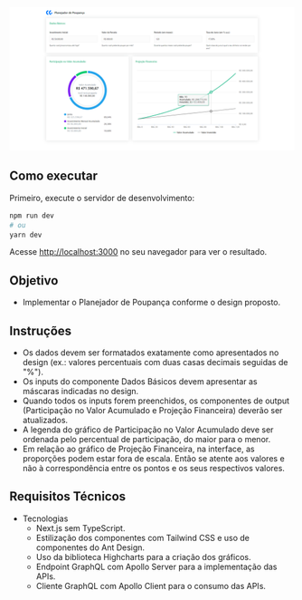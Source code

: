 ![planejador-de-poupanca](./public/planejador-de-poupanca.png)

## Como executar

Primeiro, execute o servidor de desenvolvimento:

```bash
npm run dev
# ou
yarn dev
```

Acesse [http://localhost:3000](http://localhost:3000) no seu navegador para ver o resultado.

## Objetivo

- Implementar o Planejador de Poupança conforme o design proposto.

## Instruções

- Os dados devem ser formatados exatamente como apresentados no design (ex.: valores percentuais com duas casas decimais seguidas de "%").
- Os inputs do componente Dados Básicos devem apresentar as máscaras indicadas no design.
- Quando todos os inputs forem preenchidos, os componentes de output (Participação no Valor Acumulado e Projeção Financeira) deverão ser atualizados.
- A legenda do gráfico de Participação no Valor Acumulado deve ser ordenada pelo percentual de participação, do maior para o menor.
- Em relação ao gráfico de Projeção Financeira, na interface, as proporções podem estar fora de escala. Então se atente aos valores e não à correspondência entre os pontos e os seus respectivos valores.

## Requisitos Técnicos

- Tecnologias
  - Next.js sem TypeScript.
  - Estilização dos componentes com Tailwind CSS e uso de componentes do Ant Design.
  - Uso da biblioteca Highcharts para a criação dos gráficos.
  - Endpoint GraphQL com Apollo Server para a implementação das APIs.
  - Cliente GraphQL com Apollo Client para o consumo das APIs.
